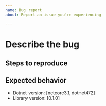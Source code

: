 ```yaml
---
name: Bug report
about: Report an issue you're experiencing

---
```


# Describe the bug

<!-- A description of what the bug is. -->

## Steps to reproduce

<!-- Enumerate the steps to reproduce the error, if necessary. -->

## Expected behavior

<!-- What you expected to happen? -->

- Dotnet version: [netcore3.1, dotnet472]
- Library version: [0.1.0]
